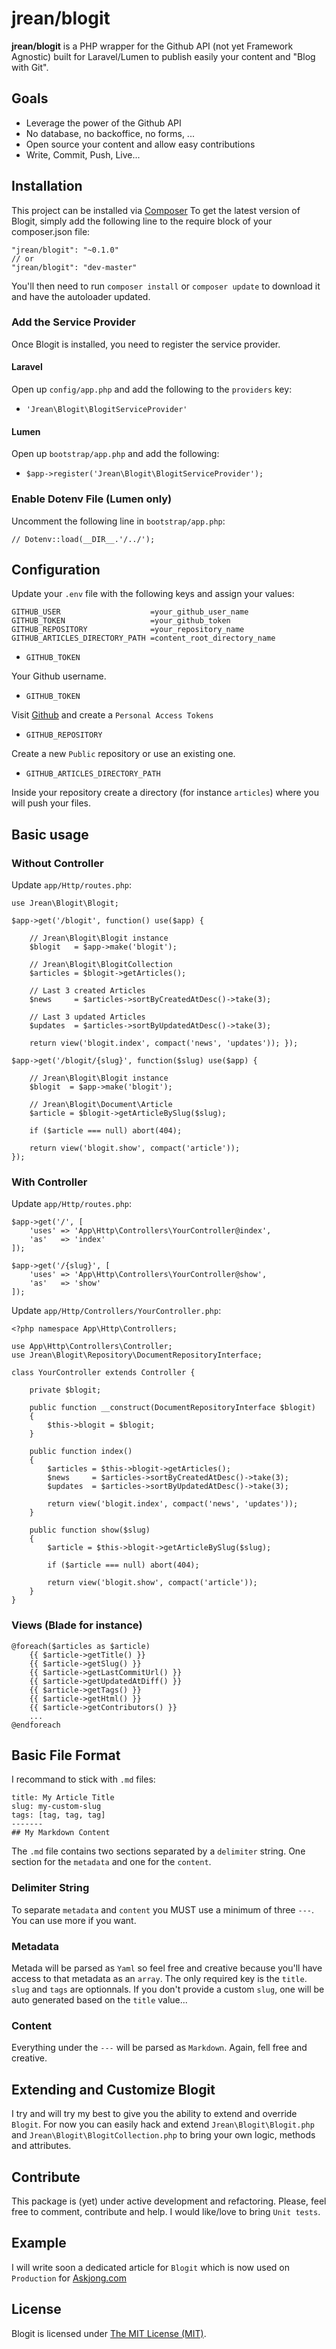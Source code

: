 # jrean/blogit

**jrean/blogit** is a PHP wrapper for the Github API (not yet Framework
Agnostic) built for Laravel/Lumen to publish easily your content and "Blog with
Git".

## Goals

- Leverage the power of the Github API
- No database, no backoffice, no forms, ...
- Open source your content and allow easy contributions
- Write, Commit, Push, Live...

## Installation

This project can be installed via [Composer](http://getcomposer.org)
To get the latest version of Blogit, simply add the following line to
the require block of your composer.json file:

    "jrean/blogit": "~0.1.0"
    // or
    "jrean/blogit": "dev-master"

You'll then need to run `composer install` or `composer update` to download it and
have the autoloader updated.

### Add the Service Provider

Once Blogit is installed, you need to register the service provider.

#### Laravel

Open up `config/app.php` and add the following to the `providers` key:

* `'Jrean\Blogit\BlogitServiceProvider'`

#### Lumen

Open up `bootstrap/app.php` and add the following:

* `$app->register('Jrean\Blogit\BlogitServiceProvider');`

### Enable Dotenv File (Lumen only)

Uncomment the following line in `bootstrap/app.php`:

    // Dotenv::load(__DIR__.'/../');

## Configuration

Update your `.env` file with the following keys and assign your
values:

    GITHUB_USER                    =your_github_user_name
    GITHUB_TOKEN                   =your_github_token
    GITHUB_REPOSITORY              =your_repository_name
    GITHUB_ARTICLES_DIRECTORY_PATH =content_root_directory_name

* `GITHUB_TOKEN`

Your Github username.

* `GITHUB_TOKEN`

Visit [Github](https://github.com/settings/tokens) and create a `Personal
Access Tokens`

* `GITHUB_REPOSITORY`

Create a new `Public` repository or use an existing one.

* `GITHUB_ARTICLES_DIRECTORY_PATH`

Inside your repository create a directory (for instance `articles`) where you
will push your files.

## Basic usage

### Without Controller

Update `app/Http/routes.php`:

    use Jrean\Blogit\Blogit;

    $app->get('/blogit', function() use($app) {

        // Jrean\Blogit\Blogit instance
        $blogit   = $app->make('blogit');

        // Jrean\Blogit\BlogitCollection
        $articles = $blogit->getArticles();

        // Last 3 created Articles
        $news     = $articles->sortByCreatedAtDesc()->take(3);

        // Last 3 updated Articles
        $updates  = $articles->sortByUpdatedAtDesc()->take(3);

        return view('blogit.index', compact('news', 'updates')); });

    $app->get('/blogit/{slug}', function($slug) use($app) {

        // Jrean\Blogit\Blogit instance
        $blogit  = $app->make('blogit');

        // Jrean\Blogit\Document\Article
        $article = $blogit->getArticleBySlug($slug);

        if ($article === null) abort(404);

        return view('blogit.show', compact('article'));
    });

### With Controller

Update `app/Http/routes.php`:

    $app->get('/', [
        'uses' => 'App\Http\Controllers\YourController@index',
        'as'   => 'index'
    ]);

    $app->get('/{slug}', [
        'uses' => 'App\Http\Controllers\YourController@show',
        'as'   => 'show'
    ]);

Update `app/Http/Controllers/YourController.php`:

    <?php namespace App\Http\Controllers;

    use App\Http\Controllers\Controller;
    use Jrean\Blogit\Repository\DocumentRepositoryInterface;

    class YourController extends Controller {

        private $blogit;

        public function __construct(DocumentRepositoryInterface $blogit)
        {
            $this->blogit = $blogit;
        }

        public function index()
        {
            $articles = $this->blogit->getArticles();
            $news     = $articles->sortByCreatedAtDesc()->take(3);
            $updates  = $articles->sortByUpdatedAtDesc()->take(3);

            return view('blogit.index', compact('news', 'updates'));
        }

        public function show($slug)
        {
            $article = $this->blogit->getArticleBySlug($slug);

            if ($article === null) abort(404);

            return view('blogit.show', compact('article'));
        }
    }

### Views (Blade for instance)

    @foreach($articles as $article)
        {{ $article->getTitle() }}
        {{ $article->getSlug() }}
        {{ $article->getLastCommitUrl() }}
        {{ $article->getUpdatedAtDiff() }}
        {{ $article->getTags() }}
        {{ $article->getHtml() }}
        {{ $article->getContributors() }}
        ...
    @endforeach

## Basic File Format

I recommand to stick with `.md` files:

    title: My Article Title
    slug: my-custom-slug
    tags: [tag, tag, tag]
    -------
    ## My Markdown Content

The `.md` file contains two sections separated by a `delimiter` string. One
section for the `metadata` and one for the `content`.

### Delimiter String

To separate `metadata` and `content` you MUST use a minimum of three `---`.
You can use more if you want.

### Metadata

Metada will be parsed as `Yaml` so feel free and creative because
you'll have access to that metadata as an `array`. The only required key is the
`title`. `slug` and `tags` are optionnals. If you don't provide a custom
`slug`, one will be auto generated based on the `title` value...

### Content

Everything under the `---` will be parsed as `Markdown`. Again, fell free and
creative.

## Extending and Customize Blogit

I try and will try my best to give you the
ability to extend and override `Blogit`. For now you can easily hack and extend
`Jrean\Blogit\Blogit.php` and `Jrean\Blogit\BlogitCollection.php` to bring
your own logic, methods and attributes.

## Contribute

This package is (yet) under active development and refactoring.
Please, feel free to comment, contribute and help. I would like/love to bring
`Unit tests`.

## Example

I will write soon a dedicated article for `Blogit` which is now used
on `Production` for [Askjong.com](http://www.askjong.com "AskJong, Quick Updates and Practical Approaches about anything Tech., Laravel, Vim, Php, DigitalOcean and Web Programming.")

## License

Blogit is licensed under [The MIT License (MIT)](LICENSE).
